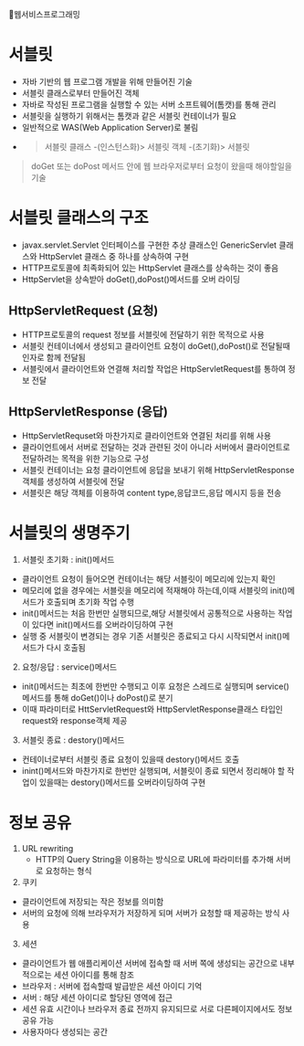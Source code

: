 📘웹서비스프로그래밍

# 서블릿
- 자바 기반의 웹 프로그램 개발을 위해 만들어진 기술
- 서블릿 클래스로부터 만들어진 객체
- 자바로 작성된 프로그램을 실행할 수 있는 서버 소프트웨어(톰캣)를 통해 관리
- 서블릿을 실행하기 위해서는 톰캣과 같은 서블릿 컨테이너가 필요
- 일반적으로 WAS(Web Application Server)로 불림
- >서블릿 클래스 -(인스턴스화)> 서블릿 객체 -(초기화)> 서블릿
  > 
> doGet 또는 doPost 메서드 안에 웹 브라우저로부터 요청이 왔을때 해야할일을 기술

# 서블릿 클래스의 구조
- javax.servlet.Servlet 인터페이스를 구현한 추상 클래스인 GenericServlet 클래스와 HttpServlet 클래스 중 하나를 상속하여 구현
- HTTP프로토콜에 최족화되어 있는 HttpServlet 클래스를 상속하는 것이 좋음
- HttpServlet을 상속받아 doGet(),doPost()메서드를 오버 라이딩

## HttpServletRequest (요청)
- HTTP프로토콜의 request 정보를 서블릿에 전달하기 위한 목적으로 사용
- 서블릿 컨테이너에서 생성되고 클라이언트 요청이 doGet(),doPost()로 전달될때 인자로 함께 전달됨
- 서블릿에서 클라이언트와 연결해 처리할 작업은 HttpServletRequest를 통하여 정보 전달

## HttpServletResponse (응답)
- HttpServletRequset와 마찬가지로 클라이언트와 연결된 처리를 위해 사용
- 클라이언트에서 서버로 전달하는 것과 관련된 것이 아니라 서버에서 클라이언트로 전달하려는 목적을 위한 기능으로 구성
- 서블릿 컨테이너는 요청 클라이언트에 응답을 보내기 위해 HttpServletResponse객체를 생성하여 서블릿에 전달
- 서블릿은 해당 객체를 이용하여 content type,응답코드,응답 메시지 등을 전송

# 서블릿의 생명주기
1. 서블릿 초기화 : init()메서드
  - 클라이언트 요청이 들어오면 컨테이너는 해당 서블릿이 메모리에 있는지 확인
  - 메모리에 없을 경우에는 서블릿을 메모리에 적재해야 하는데,이때 서블릿의 init()메서드가 호출되며 초기화 작업 수행
  - init()메서드는 처음 한번만 실행되므로,해당 서블릿에서 공통적으로 사용하는 작업이 있다면 init()메서드를 오버라이딩하여 구현
  - 실행 중 서블릿이 변경되는 경우 기존 서블릿은 종료되고 다시 시작되면서 init()메서드가 다시 호출됨
2. 요청/응답 : service()메서드
  - init()메서드는 최초에 한번만 수행되고 이후 요청은 스레드로 실행되며 service()메서드를 통해 doGet()이나 doPost()로 분기
  - 이때 파라미터로 HttServletRequest와 HttpServletResponse클래스 타입인 request와 response객체 제공
3. 서블릿 종료 : destory()메서드
  - 컨테이너로부터 서블릿 종료 요청이 있을때 destory()메서드 호출
  - inint()메서드와 마찬가지로 한번만 실행되며, 서블릿이 종료 되면서 정리해야 할 작업이 있을때는 destory()메서드를 오버라이딩하여 구현

# 정보 공유
1. URL rewriting
   - HTTP의 Query String을 이용하는 방식으로 URL에 파라미터를 추가해 서버로 요청하는 형식
2. 쿠키
  - 클라이언트에 저장되는 작은 정보를 의미함
  - 서버의 요청에 의해 브라우저가 저장하게 되며 서버가 요청할 때 제공하는 방식 사용
3. 세션
  - 클라이언트가 웹 애플리케이션 서버에 접속할 때 서버 쪽에 생성되는 공간으로 내부적으로는 세션 아이디를 통해 참조
  - 브라우저 : 서버에 접속할때 발급받은 세션 아이디 기억
  - 서버 : 해당 세션 아이디로 할당된 영역에 접근
  - 세션 유효 시간이나 브라우저 종료 전까지 유지되므로 서로 다른페이지에서도 정보 공유 가능
  - 사용자마다 생성되는 공간